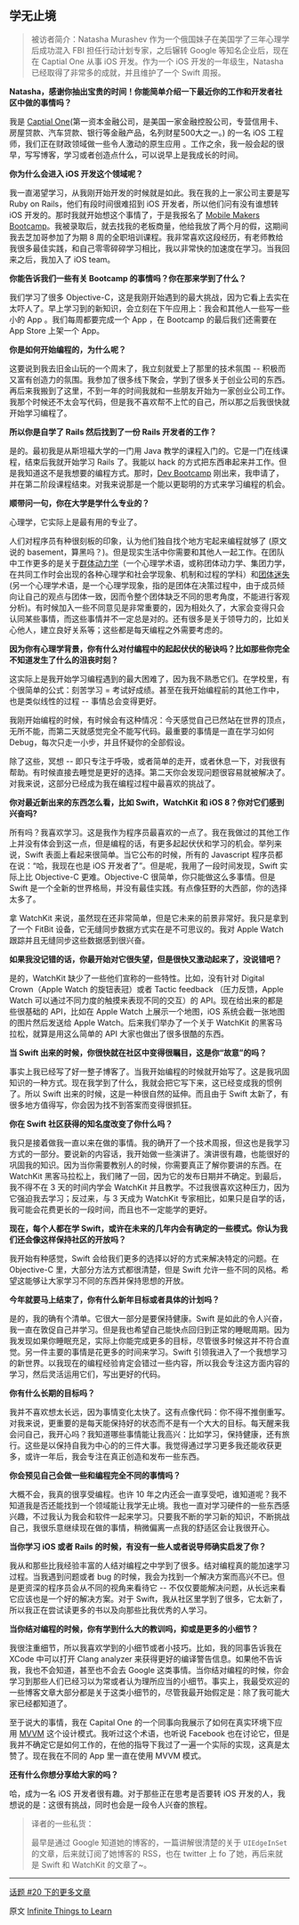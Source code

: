 ## 学无止境

> 被访者简介：Natasha Murashev 作为一个俄国妹子在美国学了三年心理学后成功混入 FBI 担任行动计划专家，之后辗转 Google 等知名企业后，现在在 Captial One 从事 iOS 开发。作为一个 iOS 开发的一年级生，Natasha 已经取得了非常多的成就，并且维护了一个 Swift 周报。

**Natasha，感谢你抽出宝贵的时间！你能简单介绍一下最近你的工作和开发者社区中做的事情吗？**

我是 [Captial One](https://www.capitalone.com/)(第一资本金融公司，是美国一家金融控股公司，专营信用卡、房屋贷款、汽车贷款、银行等金融产品，名列财星500大之一。) 的一名 iOS 工程师，我们正在财政领域做一些令人激动的原生应用 。工作之余，我一般会起的很早，写写博客，学习或者创造点什么，可以说早上是我成长的时间。

**你为什么会进入 iOS 开发这个领域呢？**

我一直渴望学习，从我刚开始开发的时候就是如此。我在我的上一家公司主要是写 Ruby on Rails，他们有段时间很难招到 iOS 开发者，所以他们问有没有谁想转 iOS 开发的。那时我就开始想这个事情了，于是我报名了 [Mobile Makers Bootcamp](http://www.mobilemakers.co/ios-bootcamp/，一个培训项目)。我被录取后，就去找我的老板商量，他给我放了两个月的假，这期间我去芝加哥参加了为期 8 周的全职培训课程。我非常喜欢这段经历，有老师教给我很多最佳实践，和自己零零碎碎学习相比，我以非常快的加速度在学习。当我回来之后，我加入了 iOS team。

**你能告诉我们一些有关 Bootcamp 的事情吗？你在那来学到了什么？**

我们学习了很多 Objective-C，这是我刚开始遇到的最大挑战，因为它看上去实在太吓人了。早上学习到的新知识，会立刻在下午应用上：我会和其他人一些写一些小的 App 。我们每周都要完成一个 App ，在 Bootcamp 的最后我们还需要在 App Store 上架一个 App。

**你是如何开始编程的，为什么呢？**

这要说到我去旧金山玩的一个周末了，我立刻就爱上了那里的技术氛围 -- 积极而又富有创造力的氛围。我参加了很多线下聚会，学到了很多关于创业公司的东西。再后来我搬到了这里，不到一年的时间我就和一些朋友开始为一家创业公司工作。我那个时候还不太会写代码，但是我不喜欢帮不上忙的自己，所以那之后我很快就开始学习编程了。

**所以你是自学了 Rails 然后找到了一份 Rails 开发者的工作？**

是的。最初我是从斯坦福大学的一门用 Java 教学的课程入门的。它是一门在线课程，结束后我就开始学习 Rails 了。我能以 hack 的方式把东西串起来并工作。但是我知道这不是我想要的编程方式。那时，[Dev Bootcamp](http://devbootcamp.com/，另一个培训项目) 刚出来，我申请了，并在第二阶段课程结束。对我来说那是一个能以更聪明的方式来学习编程的机会。

**顺带问一句，你在大学是学什么专业的？**

心理学，它实际上是最有用的专业了。

人们对程序员有种很刻板的印象，认为他们独自找个地方宅起来编程就够了 (原文说的 basement，算黑吗？)。但是现实生活中你需要和其他人一起工作。在团队中工作更多的是关于[群体动力学](http://zh.wikipedia.org/wiki/%E7%BE%A4%E4%BD%93%E5%8A%A8%E5%8A%9B%E5%AD%A6)（一个心理学术语，或称团体动力学、集团力学，在共同工作时会出现的各种心理学和社会学现象、机制和过程的学科）和[团体迷失](http://zh.wikipedia.org/wiki/%E5%9C%98%E9%AB%94%E8%BF%B7%E6%80%9D) (另一个心理学术语，是一个心理学现象，指的是团体在决策过程中，由于成员倾向让自己的观点与团体一致，因而令整个团体缺乏不同的思考角度，不能进行客观分析)。有时候加入一些不同意见是非常重要的，因为相处久了，大家会变得只会认同某些事情，而这些事情并不一定总是对的。还有很多是关于领导力的，比如关心他人，建立良好关系等；这些都是每天编程之外需要考虑的。

**因为你有心理学背景，你有什么对付编程中的起起伏伏的秘诀吗？比如那些你完全不知道发生了什么的沮丧时刻？**

这实际上是我开始学习编程遇到的最大困难了，因为我不熟悉它们。在学校里，有个很简单的公式：刻苦学习 = 考试好成绩。甚至在我开始编程前的其他工作中，也是类似线性的过程 -- 事情总会变得更好。

我刚开始编程的时候，有时候会有这种情况：今天感觉自己已然站在世界的顶点，无所不能，而第二天就感觉完全不能写代码。最重要的事情是一直在学习如何 Debug，每次只走一小步，并且怀疑你的全部假设。

除了这些，冥想 -- 即只专注于呼吸，或者简单的走开，或者休息一下，对我很有帮助。有时候直接去睡觉是更好的选择。第二天你会发现问题很容易就被解决了。对我来说，这部分已经成为我在编程过程中最喜欢的挑战了。

**你对最近新出来的东西怎么看，比如 Swift，WatchKit 和 iOS 8？你对它们感到兴奋吗?**

所有吗？我喜欢学习。这是我作为程序员最喜欢的一点了。我在我做过的其他工作上并没有体会到这一点，但是编程的话，有更多起起伏伏和学习的机会。举列来说，Swift 表面上看起来很简单。当它公布的时候，所有的 Javascript 程序员都在说：“哈，我现在也是 iOS 开发者了”。但是呢，我用了一段时间发现，Swift 实际上比 Objective-C 更难。Objective-C 很简单，你只能做这么多事情。但是 Swift 是一个全新的世界格局，并没有最佳实践。有点像狂野的大西部，你的选择太多了。

拿 WatchKit 来说，虽然现在还非常简单，但是它未来的前景非常好。我只是拿到了一个 FitBit 设备，它无缝同步数据方式实在是不可思议的。我对 Apple Watch 跟踪并且无缝同步这些数据​​感到很兴奋。

**如果我没记错的话，你最开始对它很失望，但是很快又激动起来了，没说错吧？**

是的，WatchKit 缺少了一些他们宣称的一些特性。比如，没有针对 Digital Crown（Apple Watch 的旋钮表冠）或者 Tactic feedback （压力反馈，Apple Watch 可以通过不同力度的触摸来表现不同的交互）的 API。现在给出来的都是些很基础的 API，比如在 Apple Watch 上展示一个地图，iOS 系统会截一张地图的图片然后发送给 Apple Watch。后来我们举办了一个关于 WatchKit 的黑客马拉松，就算是用这么简单的 API 大家也做出了很多很酷的东西。

**当 Swift 出来的时候，你很快就在社区中变得很瞩目，这是你“故意”的吗？**

事实上我已经写了好一整子博客了。当我开始编程的时候就开始写了。这是我巩固知识的一种方式。现在我学到了什么，我就会把它写下来，这已经变成我的惯例了。所以 Swift 出来的时候，这是一种很自然的延伸。而且由于 Swift 太新了，有很多地方值得写，你会因为找不到答案而变得很抓狂。

**你在 Swift 社区获得的知名度改变了你什么吗？**

我只是接着做我一直以来在做的事情。我的确开了一个技术周报，但这也是我学习方式的一部分。要说新的内容话，我开始做一些演讲了。演讲很有趣，也能很好的巩固我的知识。因为当你需要教别人的时候，你需要真正了解你要讲的东西。在 WatchKit 黑客马拉松上，我们赌了一回，因为它的发布日期并不确定。到最后，我不得不在 3 天的时间内学会 WatchKit 并且教学。不过我很喜欢这种压力，因为它强迫我去学习；反过来，与 3 天成为 WatchKit 专家相比，如果只是自学的话，我可能会花费更长的一段时间，而且也不一定能学的更好。

**现在，每个人都在学 Swift，或许在未来的几年内会有确定的一些模式。你认为我们还会像这样保持社区的开放吗？**

我开始有种感觉，Swift 会给我们更多的选择以好的方式来解决特定的问题。在 Objective-C 里，大部分方法方式都很清楚，但是 Swift 允许一些不同的风格。希望这能够让大家学习不同的东西并保持思想的开放。

**今年就要马上结束了，你有什么新年目标或者具体的计划吗？**

是的，我的确有个清单。它很大一部分是要保持健康。Swift 是如此的令人兴奋，我一直在敦促自己并学习。但是我也希望自己能快点回归到正常的睡眠周期。因为我发现如果你睡眠充足，实际上你能完成更多的目标，尽管很多时候这并不符合直觉。另一件主要的事情是花更多的时间来学习。Swift 引领我进入了一个我想学习的新世界。以我现在的编程经验肯定会错过一些内容，所以我会专注这方面内容的学习，然后灵活运用它们，写出更好的代码。

**你有什么长期的目标吗？**

我并不喜欢想太长远，因为事情变化太快了。这有点像代码：你不得不推倒重写。对我来说，更重要的是每天能保持好的状态而不是有一个大大的目标。每天醒来我会问自己，我开心吗？我知道哪些事情能让我高兴：比如学习，保持健康，还有旅行。这些是以保持自我为中心的的三件大事。我觉得通过学习更多我还能收获更多，或许一年后，我会专注在真正创造和发布一些东西。

**你会预见自己会做一些和编程完全不同的事情吗？**

大概不会，我真的很享受编程。也许 10 年之内还会一直享受吧，谁知道呢？我不知道我是否还能找到一个领域能让我学无止境。我也一直对学习硬件的一些东西感兴趣，不过我认为我会和软件一起来学习。只要我不断的学习新的知识，不断挑战自己，我很乐意继续现在做的事情，稍微偏离一点我的舒适区会让我很开心。

**当你学习 iOS 或者 Rails 的时候，有没有一些人或者说导师确实启发了你？**

我从和那些比我经验丰富的人结对编程之中学到了很多。结对编程真的能加速学习过程。当我遇到问题或者 bug 的时候，我会为找到一个解决方案而高兴不已。但是更资深的程序员会从不同的视角来看待它 -- 不仅仅要能解决问题，从长远来看它应该也是一个好的解决方案。对于 Swift，我从社区里学到了很多，它太新了，所以我正在尝试读更多的书以及向那些比我优秀的人学习。

**当你结对编程的时候，你有学到什么大的教训吗，抑或是更多的小细节？**

我很注重细节，所以我喜欢学到的小细节或者小技巧。比如，我的同事告诉我在 XCode 中可以打开 Clang analyzer 来获得更好的编译警告信息。如果他不告诉我，我也不会知道，甚至也不会去 Google 这类事情。当你结对编程的时候，你会学习到那些人们已经习以为常或者认为理所应当的小细节。事实上，我最受欢迎的一些博客文章大部分都是关于这类小细节的，尽管我最开始假定是：除了我可能大家已经都知道了。

至于说大的事情，我在 Capital One 的一个同事向我展示了如何在真实环境下应用 [MVVM](http://objccn.io/issue-13-1/) 这个设计模式。我听过这个术语，也听说 Facebook 也在讨论它，但是我并不确定它是如何工作的，在他的指导下我过了一遍一个实际的实现，这真是太赞了。现在我在不同的 App 里一直在使用 MVVM 模式。

**还有什么你想分享给大家的吗？**

哈，成为一名 iOS 开发者很有趣。对于那些正在思考是否要转 iOS 开发的人，我想说的是：这很有挑战，同时也会是一段令人兴奋的旅程。

> 译者的一些私货：
> 
> 最早是通过 Google 知道她的博客的，一篇讲解很清楚的关于 `UIEdgeInSet` 的文章，后来就订阅了她博客的 RSS，也在 twitter 上 fo 了她，再后来就是 Swift 和 WatchKit 的文章了~。

---

[话题 #20 下的更多文章](http://objccn.io/issue-20)

原文 [Infinite Things to Learn](www.objc.io/issue-20/natasha-murashev.html)